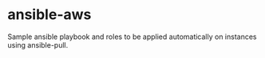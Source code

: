 # ansible-aws
Sample ansible playbook and roles to be applied automatically on instances using ansible-pull.
